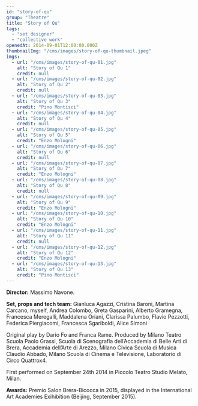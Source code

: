 ```yaml
---
id: "story-of-qu"
group: "Theatre"
title: "Story of Qu"
tags: 
  - "set designer"
  - "collective work"
openedAt: 2014-09-01T12:00:00.000Z
thumbnailImg: "/cms/images/story-of-qu-thumbnail.jpeg"
imgs:
  - url: "/cms/images/story-of-qu-01.jpg"
    alt: "Story of Qu 1"
    credit: null
  - url: "/cms/images/story-of-qu-02.jpg"
    alt: "Story of Qu 2"
    credit: null
  - url: "/cms/images/story-of-qu-03.jpg"
    alt: "Story of Qu 3"
    credit: "Pino Montisci"
  - url: "/cms/images/story-of-qu-04.jpg"
    alt: "Story of Qu 4"
    credit: null
  - url: "/cms/images/story-of-qu-05.jpg"
    alt: "Story of Qu 5"
    credit: "Enzo Mologni"
  - url: "/cms/images/story-of-qu-06.jpg"
    alt: "Story of Qu 6"
    credit: null
  - url: "/cms/images/story-of-qu-07.jpg"
    alt: "Story of Qu 7"
    credit: "Enzo Mologni"
  - url: "/cms/images/story-of-qu-08.jpg"
    alt: "Story of Qu 8"
    credit: null
  - url: "/cms/images/story-of-qu-09.jpg"
    alt: "Story of Qu 9"
    credit: "Enzo Mologni"
  - url: "/cms/images/story-of-qu-10.jpg"
    alt: "Story of Qu 10"
    credit: "Enzo Mologni"
  - url: "/cms/images/story-of-qu-11.jpg"
    alt: "Story of Qu 11"
    credit: null
  - url: "/cms/images/story-of-qu-12.jpg"
    alt: "Story of Qu 12"
    credit: "Enzo Mologni"
  - url: "/cms/images/story-of-qu-13.jpg"
    alt: "Story of Qu 13"
    credit: "Pino Montisci"
---
```

**Director:** Massimo Navone.

**Set, props and tech team:** Gianluca Agazzi, Cristina Baroni, Martina Carcano, myself, Andrea Colombo, Greta Gasparini, Alberto Gramegna, Francesca Meregalli, Maddalena Oriani, Clarissa Palumbo, Flavio Pezzotti, Federica Piergiacomi, Francesca Sgariboldi, Alice Simoni

Original play by Dario Fo and Franca Rame. Produced by Milano Teatro Scuola Paolo Grassi, Scuola di Scenografia dell’Accademia di Belle Arti di Brera, Accademia dell’Arte di Arezzo, Milano Civica Scuola di Musica Claudio Abbado, Milano Scuola di Cinema e Televisione, Laboratorio di Circo Quattrox4.

First performed on September 24th 2014 in Piccolo Teatro Studio Melato, Milan.

**Awards:** Premio Salon Brera-Bicocca in 2015, displayed in the International Art Academies Exihibition (Beijing, September 2015).
